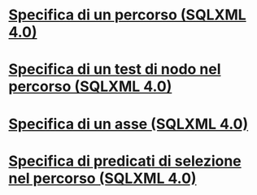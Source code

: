 # [Specifica di un percorso (SQLXML 4.0)](specifying-a-location-path-sqlxml-4-0.md)
# [Specifica di un test di nodo nel percorso (SQLXML 4.0)](specifying-a-node-test-in-the-location-path-sqlxml-4-0.md)
# [Specifica di un asse (SQLXML 4.0)](specifying-an-axis-sqlxml-4-0.md)
# [Specifica di predicati di selezione nel percorso (SQLXML 4.0)](specifying-selection-predicates-in-the-location-path-sqlxml-4-0.md)
